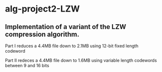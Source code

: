 # alg-project2-LZW
Implementation of a variant of the LZW compression algorithm.
---
Part I reduces a 4.4MB file down to 2.1MB using 12-bit fixed length codeword

Part II redeces a 4.4MB file down to 1.6MB using variable length codewords between 9 and 16 bits
